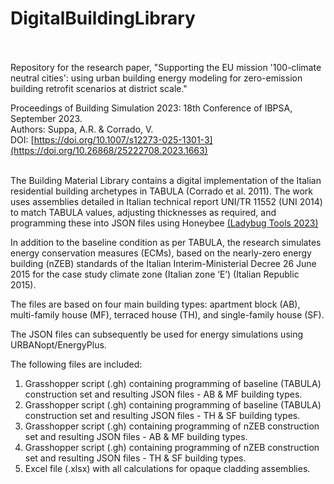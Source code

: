 # DigitalBuildingLibrary
<br />
<br />
Repository for the research paper, "Supporting the EU mission '100-climate neutral cities': using urban building energy modeling for zero-emission building retrofit scenarios at district scale." <br />

Proceedings of Building Simulation 2023: 18th Conference of IBPSA, September 2023. <br />
Authors: Suppa, A.R. & Corrado, V. <br />
DOI: [https://doi.org/10.1007/s12273-025-1301-3](https://doi.org/10.26868/25222708.2023.1663)
<br />
<br />

The Building Material Library contains a digital implementation of the Italian residential building archetypes in TABULA (Corrado et al. 2011). The work uses assemblies detailed in Italian technical report UNI/TR 11552 (UNI 2014) to match TABULA values, adjusting thicknesses as required, and programming these into JSON files using Honeybee [(Ladybug Tools 2023)](https://www.ladybug.tools/)
<br />

In addition to the baseline condition as per TABULA, the research simulates energy conservation measures (ECMs), based on the nearly-zero energy building (nZEB) standards of the Italian Interim-Ministerial Decree 26
June 2015 for the case study climate zone (Italian zone ‘E’) (Italian Republic 2015).
<br />

The files are based on four main building types: apartment block (AB), multi-family house (MF), terraced house (TH), and single-family house (SF).
<br />

The JSON files can subsequently be used for energy simulations using URBANopt/EnergyPlus.
<br />

The following files are included:
1. Grasshopper script (.gh) containing programming of baseline (TABULA) construction set and resulting JSON files - AB & MF building types.
2. Grasshopper script (.gh) containing programming of baseline (TABULA) construction set and resulting JSON files - TH & SF building types.
3. Grasshopper script (.gh) containing programming of nZEB construction set and resulting JSON files - AB & MF building types.
4. Grasshopper script (.gh) containing programming of nZEB construction set and resulting JSON files - TH & SF building types.
5. Excel file (.xlsx) with all calculations for opaque cladding assemblies.
